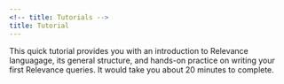 ```yaml
---
<!-- title: Tutorials -->
title: Tutorial
---
```


<!-- The following quick tutorials provide you with an introduction to Relevance languagage, its general structure, and hands-on practice on writing your first Relevance queries. Each tutorial would take you about 20 minutes to complete. -->

This quick tutorial provides you with an introduction to Relevance languagage, its general structure, and hands-on practice on writing your first Relevance queries. It would take you about 20 minutes to complete.
